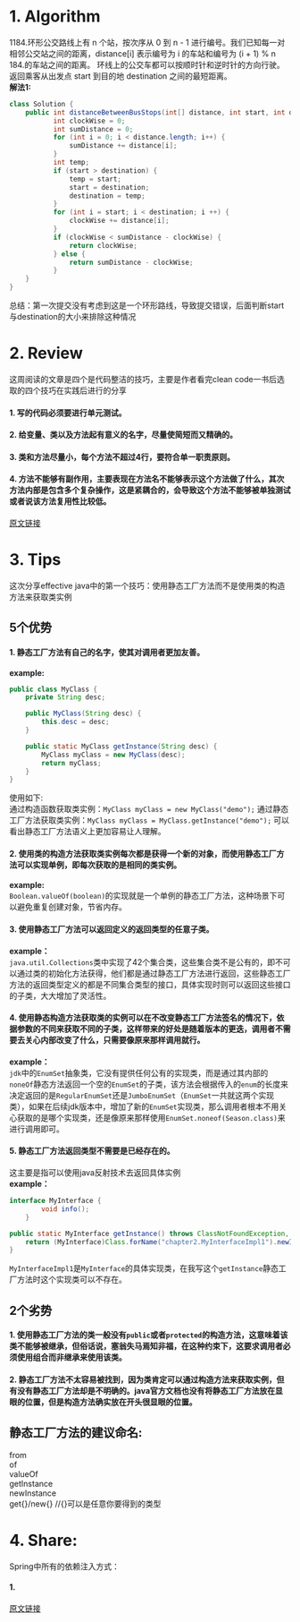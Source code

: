 # 1. Algorithm
1184.环形公交路线上有 n 个站，按次序从 0 到 n - 1 进行编号。我们已知每一对相邻公交站之间的距离，distance[i] 表示编号为 i 的车站和编号为 (i + 1) % n 184.的车站之间的距离。
环线上的公交车都可以按顺时针和逆时针的方向行驶。
返回乘客从出发点 start 到目的地 destination 之间的最短距离。<br>
**解法1:**
``` java
class Solution {
    public int distanceBetweenBusStops(int[] distance, int start, int destination) {
           int clockWise = 0;
           int sumDistance = 0;
           for (int i = 0; i < distance.length; i++) {
               sumDistance += distance[i];
           }
           int temp;
           if (start > destination) {
               temp = start;
               start = destination;
               destination = temp;
           }
           for (int i = start; i < destination; i ++) {
               clockWise += distance[i];
           }
           if (clockWise < sumDistance - clockWise) {
               return clockWise;
           } else {
               return sumDistance - clockWise;
           }            
    }
}
```
总结：第一次提交没有考虑到这是一个环形路线，导致提交错误，后面判断start与destination的大小来排除这种情况

# 2. Review
这周阅读的文章是四个是代码整洁的技巧，主要是作者看完clean code一书后选取的四个技巧在实践后进行的分享
#### 1. 写的代码必须要进行单元测试。
#### 2. 给变量、类以及方法起有意义的名字，尽量使简短而又精确的。
#### 3. 类和方法尽量小，每个方法不超过4行，要符合单一职责原则。
#### 4. 方法不能够有副作用，主要表现在方法名不能够表示这个方法做了什么，其次方法内部是包含多个复杂操作，这是紧耦合的，会导致这个方法不能够被单独测试或者说该方法复用性比较低。</br>
[原文链接](https://engineering.videoblocks.com/these-four-clean-code-tips-will-dramatically-improve-your-engineering-teams-productivity-b5bd121dd150)

# 3. Tips
这次分享effective java中的第一个技巧：使用静态工厂方法而不是使用类的构造方法来获取类实例
## 5个优势
#### 1. 静态工厂方法有自己的名字，使其对调用者更加友善。<br>
**example:**<br>
``` java
public class MyClass {
    private String desc;

    public MyClass(String desc) {
        this.desc = desc;
    }

    public static MyClass getInstance(String desc) {
        MyClass myClass = new MyClass(desc);
        return myClass;
    }
}
```
使用如下:<br>
通过构造函数获取类实例：`MyClass myClass = new MyClass("demo");`
通过静态工厂方法获取类实例：`MyClass myClass = MyClass.getInstance("demo");`
可以看出静态工厂方法语义上更加容易让人理解。
#### 2. 使用类的构造方法获取类实例每次都是获得一个新的对象，而使用静态工厂方法可以实现单例，即每次获取的是相同的类实例。<br>
**example:**<br>
`Boolean.valueOf(boolean)`的实现就是一个单例的静态工厂方法，这种场景下可以避免重复创建对象，节省内存。<br>
#### 3. 使用静态工厂方法可以返回定义的返回类型的任意子类。<br>
**example：**<br>
`java.util.Collections`类中实现了42个集合类，这些集合类不是公有的，即不可以通过类的初始化方法获得，他们都是通过静态工厂方法进行返回，这些静态工厂方法的返回类型定义的都是不同集合类型的接口，具体实现时则可以返回这些接口的子类，大大增加了灵活性。<br>
#### 4. 使用静态构造方法获取类的实例可以在不改变静态工厂方法签名的情况下，依据参数的不同来获取不同的子类，这样带来的好处是随着版本的更迭，调用者不需要去关心内部改变了什么，只需要像原来那样调用就行。<br>
**example：**<br>
`jdk`中的`EnumSet`抽象类，它没有提供任何公有的实现类，而是通过其内部的`noneOf`静态方法返回一个空的`EnumSet`的子类，该方法会根据传入的`enum`的长度来决定返回的是`RegularEnumSet`还是`JumboEnumSet`（`EnumSet`一共就这两个实现类），如果在后续jdk版本中，增加了新的`EnumSet`实现类，那么调用者根本不用关心获取的是哪个实现类，还是像原来那样使用`EnumSet.noneof(Season.class)`来进行调用即可。<br>
#### 5. 静态工厂方法返回类型不需要是已经存在的。<br>
这主要是指可以使用java反射技术去返回具体实例<br>
**example：**
``` java
interface MyInterface {
        void info();
    }

public static MyInterface getInstance() throws ClassNotFoundException, IllegalAccessException, InstantiationException {
    return (MyInterface)Class.forName("chapter2.MyInterfaceImpl1").newInstance();
}
```
`MyInterfaceImpl1`是`MyInterface`的具体实现类，在我写这个`getInstance`静态工厂方法时这个实现类可以不存在。<br>
## 2个劣势<br>
#### 1. 使用静态工厂方法的类一般没有`public`或者`protected`的构造方法，这意味着该类不能够被继承，但俗话说，塞翁失马焉知非福，在这种约束下，这要求调用者必须使用组合而非继承来使用该类。<br>
#### 2. 静态工厂方法不太容易被找到，因为类肯定可以通过构造方法来获取实例，但有没有静态工厂方法却是不明确的。java官方文档也没有将静态工厂方法放在显眼的位置，但是构造方法确实放在开头很显眼的位置。<br>
## 静态工厂方法的建议命名:
from<br>
of<br>
valueOf<br>
getInstance<br>
newInstance<br>
get{}/new{} //{}可以是任意你要得到的类型<br>
# 4. Share:
Spring中所有的依赖注入方式：<br>
#### 1. <br>
[原文链接](https://medium.com/@ilyailin7777/all-dependency-injection-types-spring-336da7baf51b)
